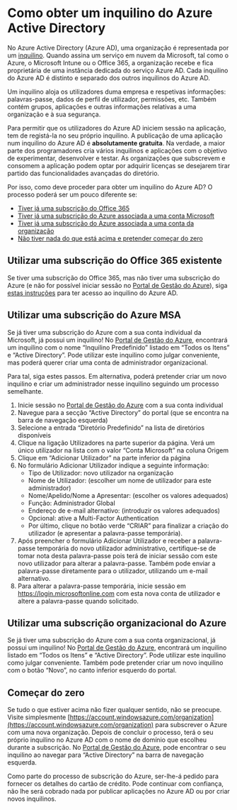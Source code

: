 <properties
    pageTitle="Como obter um inquilino do Azure AD | Microsoft Azure"
    description="Como obter um inquilino do Azure Active Directory para registar e criar aplicações."
    services="active-directory"
    documentationCenter=""
    authors="dstrockis"
    manager="terrylan"
    editor=""/>

<tags
    ms.service="active-directory"
    ms.workload="identity"
    ms.tgt_pltfrm="na"
    ms.devlang="na"
    ms.topic="hero-article"
    ms.date="09/28/2015"
    ms.author="dastrock"/>

# Como obter um inquilino do Azure Active Directory

No Azure Active Directory (Azure AD), uma organização é representada por um [inquilino](https://msdn.microsoft.com/library/azure/jj573650.aspx#BKMK_WhatIsAnAzureADTenant).  Quando assina um serviço em nuvem da Microsoft, tal como o Azure, o Microsoft Intune ou o Office 365, a organização recebe e fica proprietária de uma instância dedicada do serviço Azure AD.  Cada inquilino do Azure AD é distinto e separado dos outros inquilinos do Azure AD.  

Um inquilino aloja os utilizadores duma empresa e respetivas informações: palavras-passe, dados de perfil de utilizador, permissões, etc.  Também contém grupos, aplicações e outras informações relativas a uma organização e à sua segurança.

Para permitir que os utilizadores do Azure AD iniciem sessão na aplicação, tem de registá-la no seu próprio inquilino.  A publicação de uma aplicação num inquilino do Azure AD é **absolutamente gratuita**.  Na verdade, a maior parte dos programadores cria vários inquilinos e aplicações com o objetivo de experimentar, desenvolver e testar.  As organizações que subscrevem e consomem a aplicação podem optar por adquirir licenças se desejarem tirar partido das funcionalidades avançadas do diretório.

Por isso, como deve proceder para obter um inquilino do Azure AD?  O processo poderá ser um pouco diferente se:

- [Tiver já uma subscrição do Office 365](#use-an-existing-office-365-subscription)
- [Tiver já uma subscrição do Azure associada a uma conta Microsoft](#use-an-msa-azure-subscription)
- [Tiver já uma subscrição do Azure associada a uma conta da organização](#use-an-organizational-azure-subscription)
- [Não tiver nada do que está acima e pretender começar do zero](#start-from-scratch)

## Utilizar uma subscrição do Office 365 existente
Se tiver uma subscrição do Office 365, mas não tiver uma subscrição do Azure (e não for possível iniciar sessão no [Portal de Gestão do Azure](https://manage.windowsazure.com)), siga [estas instruções](https://technet.microsoft.com/library/dn832618.aspx) para ter acesso ao inquilino do Azure AD.

## Utilizar uma subscrição do Azure MSA
Se já tiver uma subscrição do Azure com a sua conta individual da Microsoft, já possui um inquilino!  No [Portal de Gestão do Azure](https://manage.windowsazure.com), encontrará um inquilino com o nome “Inquilino Predefinido” listado em “Todos os Itens” e “Active Directory”.  Pode utilizar este inquilino como julgar conveniente, mas poderá querer criar uma conta de administrador organizacional.

Para tal, siga estes passos.  Em alternativa, poderá pretender criar um novo inquilino e criar um administrador nesse inquilino seguindo um processo semelhante.

1.  Inicie sessão no [Portal de Gestão do Azure](https://manage.windowsazure.com) com a sua conta individual
2.  Navegue para a secção “Active Directory” do portal (que se encontra na barra de navegação esquerda)
3.  Selecione a entrada “Diretório Predefinido” na lista de diretórios disponíveis
4.  Clique na ligação Utilizadores na parte superior da página.  Verá um único utilizador na lista com o valor “Conta Microsoft” na coluna Origem
5.  Clique em “Adicionar Utilizador” na parte inferior da página
6.  No formulário Adicionar Utilizador indique a seguinte informação:
    - Tipo de Utilizador: novo utilizador na organização
    - Nome de Utilizador: (escolher um nome de utilizador para este administrador)
    - Nome/Apelido/Nome a Apresentar: (escolher os valores adequados)
    - Função: Administrador Global
    - Endereço de e-mail alternativo: (introduzir os valores adequados)
    - Opcional: ative a Multi-Factor Authentication
    - Por último, clique no botão verde “CRIAR” para finalizar a criação do utilizador (e apresentar a palavra-passe temporária).
7.  Após preencher o formulário Adicionar Utilizador e receber a palavra-passe temporária do novo utilizador administrativo, certifique-se de tomar nota desta palavra-passe pois terá de iniciar sessão com este novo utilizador para alterar a palavra-passe. Também pode enviar a palavra-passe diretamente para o utilizador, utilizando um e-mail alternativo.
8.  Para alterar a palavra-passe temporária, inicie sessão em https://login.microsoftonline.com com esta nova conta de utilizador e altere a palavra-passe quando solicitado.


## Utilizar uma subscrição organizacional do Azure
Se já tiver uma subscrição do Azure com a sua conta organizacional, já possui um inquilino!  No [Portal de Gestão do Azure](https://manage.windowsazure.com), encontrará um inquilino listado em “Todos os Itens” e “Active Directory”.  Pode utilizar este inquilino como julgar conveniente.  Também pode pretender criar um novo inquilino com o botão “Novo”, no canto inferior esquerdo do portal.


## Começar do zero
Se tudo o que estiver acima não fizer qualquer sentido, não se preocupe.  Visite simplesmente [https://account.windowsazure.com/organization](https://account.windowsazure.com/organization) para subscrever o Azure com uma nova organização.  Depois de concluir o processo, terá o seu próprio inquilino no Azure AD com o nome de domínio que escolheu durante a subscrição.  No [Portal de Gestão do Azure](https://manage.windowsazure.com), pode encontrar o seu inquilino ao navegar para “Active Directory” na barra de navegação esquerda.

Como parte do processo de subscrição do Azure, ser-lhe-á pedido para fornecer os detalhes do cartão de crédito.  Pode continuar com confiança, não lhe será cobrado nada por publicar aplicações no Azure AD ou por criar novos inquilinos.



<!--HONumber=Jun16_HO2-->


